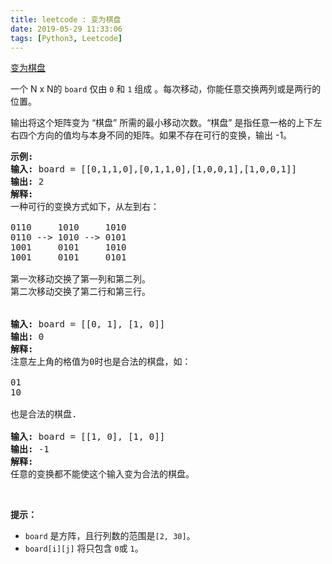 ```yaml
---
title: leetcode : 变为棋盘
date: 2019-05-29 11:33:06
tags: [Python3, Leetcode]
---
```


[变为棋盘](https://leetcode-cn.com/problems/transform-to-chessboard/)

<p>一个 N&nbsp;x N的 <code>board</code>&nbsp;仅由&nbsp;<code>0</code>&nbsp;和&nbsp;<code>1</code>&nbsp;组成&nbsp;。每次移动，你能任意交换两列或是两行的位置。</p>

<!-- more -->

<p>输出将这个矩阵变为 &ldquo;棋盘&rdquo; 所需的最小移动次数。&ldquo;棋盘&rdquo; 是指任意一格的上下左右四个方向的值均与本身不同的矩阵。如果不存在可行的变换，输出 -1。</p>

<pre><strong>示例:</strong>
<strong>输入:</strong> board = [[0,1,1,0],[0,1,1,0],[1,0,0,1],[1,0,0,1]]
<strong>输出:</strong> 2
<strong>解释:</strong>
一种可行的变换方式如下，从左到右：

0110     1010     1010
0110 --&gt; 1010 --&gt; 0101
1001     0101     1010
1001     0101     0101

第一次移动交换了第一列和第二列。
第二次移动交换了第二行和第三行。


<strong>输入:</strong> board = [[0, 1], [1, 0]]
<strong>输出:</strong> 0
<strong>解释:</strong>
注意左上角的格值为0时也是合法的棋盘，如：

01
10

也是合法的棋盘.

<strong>输入:</strong> board = [[1, 0], [1, 0]]
<strong>输出:</strong> -1
<strong>解释:</strong>
任意的变换都不能使这个输入变为合法的棋盘。
</pre>

<p>&nbsp;</p>

<p><strong>提示：</strong></p>

<ul>
	<li><code>board</code>&nbsp;是方阵，且行列数的范围是<code>[2, 30]</code>。</li>
	<li><code>board[i][j]</code>&nbsp;将只包含&nbsp;<code>0</code>或&nbsp;<code>1</code>。</li>
</ul>
